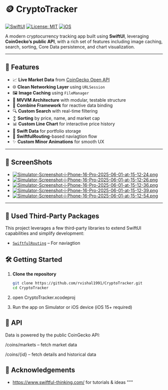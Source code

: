 # 🪙 CryptoTracker

[![SwiftUI](https://img.shields.io/badge/SwiftUI-Compatible-orange.svg)](https://developer.apple.com/xcode/swiftui/)
[![License: MIT](https://img.shields.io/badge/License-MIT-blue.svg)](LICENSE)
[![iOS](https://img.shields.io/badge/iOS-15%2B-lightgrey.svg)]()

A modern cryptocurrency tracking app built using **SwiftUI**, leveraging **CoinGecko’s public API**, with a rich set of features including image caching, search, sorting, Core Data persistence, and chart visualization.

---

## 🚀 Features

- 📈 **Live Market Data** from [CoinGecko Open API](https://www.coingecko.com/en/api)
- 🌐 **Clean Networking Layer** using `URLSession`
- 🖼 **Image Caching** using `FileManager`
- 🧱 **MVVM Architecture** with modular, testable structure
- 🔄 **Combine Framework** for reactive data binding
- 🔍 **Custom Search** with real-time filtering
- ↕️ **Sorting** by price, name, and market cap
- 📊 **Custom Line Chart** for interactive price history
- 💾 **Swift Data** for portfolio storage
- 📱 **SwiftfulRouting**-based naviagtion flow
- ✨ **Custom Minor Animations** for smooth UX
---

## 📸 ScreenShots

- [![Simulator-Screenshot-i-Phone-16-Pro-2025-06-01-at-15-12-24.png](https://i.postimg.cc/d3SW5Scj/Simulator-Screenshot-i-Phone-16-Pro-2025-06-01-at-15-12-24.png)](https://postimg.cc/y3cXdjdD)
- [![Simulator-Screenshot-i-Phone-16-Pro-2025-06-01-at-15-12-26.png](https://i.postimg.cc/RVysf8RM/Simulator-Screenshot-i-Phone-16-Pro-2025-06-01-at-15-12-26.png)](https://postimg.cc/jL64YMm9)
- [![Simulator-Screenshot-i-Phone-16-Pro-2025-06-01-at-15-12-36.png](https://i.postimg.cc/HWSPWj88/Simulator-Screenshot-i-Phone-16-Pro-2025-06-01-at-15-12-36.png)](https://postimg.cc/0rwCckf9)
- [![Simulator-Screenshot-i-Phone-16-Pro-2025-06-01-at-15-12-39.png](https://i.postimg.cc/7Yft5DSs/Simulator-Screenshot-i-Phone-16-Pro-2025-06-01-at-15-12-39.png)](https://postimg.cc/D83PN9jL)
- [![Simulator-Screenshot-i-Phone-16-Pro-2025-06-01-at-15-12-54.png](https://i.postimg.cc/vmd02Vkk/Simulator-Screenshot-i-Phone-16-Pro-2025-06-01-at-15-12-54.png)](https://postimg.cc/k2fNBBnv)
---


## 🧰 Used Third-Party Packages

This project leverages a few third-party libraries to extend SwiftUI capabilities and simplify development:

- [`SwiftfulRouting`](https://github.com/SwiftfulThinking/SwiftfulRouting) – For naviagtion  

## 🛠 Getting Started

1. **Clone the repository**
   ```bash
   git clone https://github.com/rvishal1991/CryptoTracker.git
   cd CryptoTracker

2. open CryptoTracker.xcodeproj

3. Run the app on Simulator or iOS device (iOS 15+ required)


## 📡 API
Data is powered by the public CoinGecko API:

/coins/markets – fetch market data

/coins/{id} – fetch details and historical data

## 🙌 Acknowledgements
- https://www.swiftful-thinking.com/ for tutorials & ideas
"""



